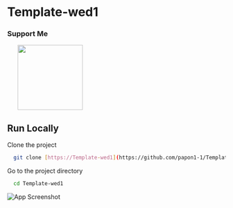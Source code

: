 # Template-wed1
### Support Me

<ul style="list-style-type: none; margin: 0;">

<li style="display: inline-block; margin-right: 0.25rem;"><a href="https://www.buymeacoffee.com/xateeeiun0"><img src="https://cdn.buymeacoffee.com/buttons/v2/default-yellow.png" width="150"/></a></li>

</ul>

## Run Locally
Clone the project

```bash
  git clone [https://Template-wed1](https://github.com/papon1-1/Template-wed1.git)
```
Go to the project directory

```bash
  cd Template-wed1
```

![App Screenshot](https://i.pinimg.com/736x/43/c5/1a/43c51ae32c6f21ee1447e47211648309.jpg)
